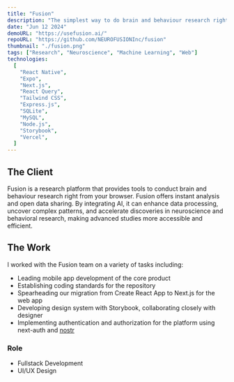 ```yaml
---
title: "Fusion"
description: "The simplest way to do brain and behaviour research right from your browser."
date: "Jun 12 2024"
demoURL: "https://usefusion.ai/"
repoURL: "https://github.com/NEUROFUSIONInc/fusion"
thumbnail: "./fusion.png"
tags: ["Research", "Neuroscience", "Machine Learning", "Web"]
technologies:
  [
    "React Native",
    "Expo",
    "Next.js",
    "React Query",
    "Tailwind CSS",
    "Express.js",
    "SQLite",
    "MySQL",
    "Node.js",
    "Storybook",
    "Vercel",
  ]
---
```


## The Client

Fusion is a research platform that provides tools to conduct brain and behaviour research right from your browser. Fusion offers instant analysis and open data sharing. By integrating AI, it can enhance data processing, uncover complex patterns, and accelerate discoveries in neuroscience and behavioral research, making advanced studies more accessible and efficient.

## The Work

I worked with the Fusion team on a variety of tasks including:

- Leading mobile app development of the core product
- Establishing coding standards for the repository
- Spearheading our migration from Create React App to Next.js for the web app
- Developing design system with Storybook, collaborating closely with designer
- Implementing authentication and authorization for the platform using next-auth and [nostr](https://nostr.com/)

### Role

- Fullstack Development
- UI/UX Design
